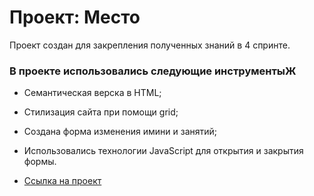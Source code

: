 # Проект: Место


Проект создан для закрепления полученных знаний в 4 спринте.
### В проекте использовались следующие инструментыЖ

* Семантическая верска в HTML;
* Стилизация сайта при помощи grid;
* Создана форма изменения имини и занятий;
* Использовались технологии JavaScript для открытия и закрытия формы.


* [Ссылка на проект](https://www.figma.com/file/2cn9N9jSkmxD84oJik7xL7/JavaScript.-Sprint-4?node-id=0%3A1)
